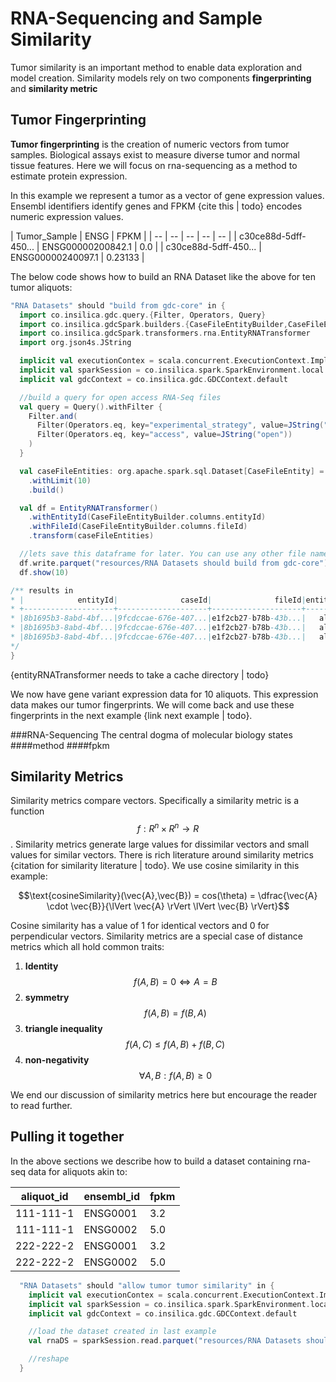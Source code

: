 # RNA-Sequencing and Sample Similarity
  Tumor similarity is an important method to enable data exploration and model creation. Similarity models rely on two components **fingerprinting** and **similarity metric**
  
  ## Tumor Fingerprinting
 **Tumor fingerprinting** is the creation of numeric vectors from tumor samples. Biological assays exist to measure diverse tumor and normal tissue features.  Here we will focus on rna-sequencing as a method to estimate protein expression.
  
  In this example we represent a tumor as a vector of gene expression values. Ensembl identifiers identify genes and FPKM {cite this | todo} encodes numeric expression values.
  
| Tumor_Sample | ENSG | FPKM |
| -- | -- | -- | -- | -- |
| c30ce88d-5dff-450... | ENSG00000200842.1 | 0.0 | 
| c30ce88d-5dff-450... | ENSG00000240097.1 | 0.23133 | 

The below code shows how to build an RNA Dataset like the above for ten tumor aliquots:
```scala
"RNA Datasets" should "build from gdc-core" in {
  import co.insilica.gdc.query.{Filter, Operators, Query}
  import co.insilica.gdcSpark.builders.{CaseFileEntityBuilder,CaseFileEntity}
  import co.insilica.gdcSpark.transformers.rna.EntityRNATransformer
  import org.json4s.JString

  implicit val executionContex = scala.concurrent.ExecutionContext.Implicits.global
  implicit val sparkSession = co.insilica.spark.SparkEnvironment.local.sparkSession
  implicit val gdcContext = co.insilica.gdc.GDCContext.default

  //build a query for open access RNA-Seq files
  val query = Query().withFilter {
    Filter.and(
      Filter(Operators.eq, key="experimental_strategy", value=JString("RNA-Seq")),
      Filter(Operators.eq, key="access", value=JString("open"))
    )
  }

  val caseFileEntities: org.apache.spark.sql.Dataset[CaseFileEntity] = CaseFileEntityBuilder(query)
    .withLimit(10)
    .build()

  val df = EntityRNATransformer()
    .withEntityId(CaseFileEntityBuilder.columns.entityId)
    .withFileId(CaseFileEntityBuilder.columns.fileId)
    .transform(caseFileEntities)

  //lets save this dataframe for later. You can use any other file name you like
  df.write.parquet("resources/RNA Datasets should build from gdc-core")
  df.show(10)

/** results in 
* |            entityId|              caseId|              fileId|entityType|       ensembl_id|     expression|
* +--------------------+--------------------+--------------------+----------+-----------------+---------------+
* |8b1695b3-8abd-4bf...|9fcdccae-676e-407...|e1f2cb27-b78b-43b...|   aliquot|ENSG00000225215.1|            0.0|
* |8b1695b3-8abd-4bf...|9fcdccae-676e-407...|e1f2cb27-b78b-43b...|   aliquot|ENSG00000275261.1|            0.0|
* |8b1695b3-8abd-4bf...|9fcdccae-676e-407...|e1f2cb27-b78b-43b...|   aliquot|ENSG00000269680.1|  4.74034915892|
*/
}
```
{entityRNATransformer needs to take a cache directory | todo}

We now have gene variant expression data for 10 aliquots.  This expression data makes our tumor fingerprints.  We will come back and use these fingerprints in the next example {link next example | todo}.

 ###RNA-Sequencing
 The central dogma of molecular biology states 
 ####method
 ####fpkm

  
  ## Similarity Metrics
  Similarity metrics compare vectors. Specifically a similarity metric is a function $$f:R^n \times R^n \rightarrow R$$.  Similarity metrics generate large values for dissimilar vectors and small values for similar vectors.  There is rich literature around similarity metrics {citation for similarity literature | todo}. We use cosine similarity in this example:
  
  <center> $$\text{cosineSimilarity}(\vec{A},\vec{B}) = cos(\theta) = \dfrac{\vec{A} \cdot \vec{B}}{\lVert \vec{A} \rVert \lVert \vec{B} \rVert}$$ </center>
  
  Cosine similarity has a value of 1 for identical vectors and 0 for perpendicular vectors. Similarity metrics are a special case of distance metrics which all hold common traits:

  1. **Identity**  
  $$f(A,B) = 0 \iff A = B$$
  2. **symmetry**  
  $$f(A,B) = f(B,A)$$
  3. **triangle inequality**  
  $$f(A,C) \le f(A,B) + f(B,C)$$
  4. **non-negativity**  
  $$\forall A,B : f(A,B) \ge 0 $$

We end our discussion of similarity metrics here but encourage the reader to read further.

## Pulling it together
  In the above sections we describe how to build a dataset containing rna-seq data for aliquots akin to:
  
  |aliquot_id|ensembl_id|fpkm|
  |----------|----------|----|
  |111-111-1|ENSG0001|3.2|
  |111-111-1|ENSG0002|5.0|
  |222-222-2|ENSG0001|3.2|
  |222-222-2|ENSG0002|5.0|

```scala
  "RNA Datasets" should "allow tumor tumor similarity" in {
    implicit val executionContex = scala.concurrent.ExecutionContext.Implicits.global
    implicit val sparkSession = co.insilica.spark.SparkEnvironment.local.sparkSession
    implicit val gdcContext = co.insilica.gdc.GDCContext.default

    //load the dataset created in last example
    val rnaDS = sparkSession.read.parquet("resources/RNA Datasets should build from gdc-core")

    //reshape
  }
```